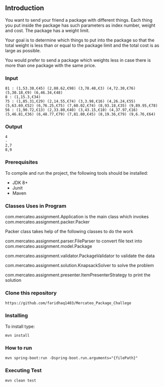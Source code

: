## Introduction

You want to send your friend a package with different things. Each thing you put inside the package has such parameters as index number, weight and cost. The package has a weight limit.

Your goal is to determine which things to put into the package so that the total weight is less than or equal to the package limit and the total cost is as large as possible.

You would prefer to send a package which weights less in case there is more than one package with the same price.

### Input

```
81 : (1,53.38,€45) (2,88.62,€98) (3,78.48,€3) (4,72.30,€76) (5,30.18,€9) (6,46.34,€48)
8 : (1,15.3,€34)
75 : (1,85.31,€29) (2,14.55,€74) (3,3.98,€16) (4,26.24,€55) (5,63.69,€52) (6,76.25,€75) (7,60.02,€74) (8,93.18,€35) (9,89.95,€78)
56 : (1,90.72,€13) (2,33.80,€40) (3,43.15,€10) (4,37.97,€16) (5,46.81,€36) (6,48.77,€79) (7,81.80,€45) (8,19.36,€79) (9,6.76,€64)
```

### Output

```
4
- 
2,7 
8,9
```

### Prerequisites

To compile and run the project, the following tools should be installed:
* JDK 8+
* Junit
* Maven

###  Classes Uses in Program
com.mercateo.assignment.Application is the main class which invokes com.mercateo.assignment.packer.Packer

Packer class takes help of the following classes to do the work

com.mercateo.assignment.parser.FileParser to convert file text into com.mercateo.assignment.model.Package

com.mercateo.assignment.validator.PackageValidator to validate the data

com.mercateo.assignment.solution.KnapsackSolver to solve the problem

com.mercateo.assignment.presenter.ItemPresenterStrategy to print the solution


### Clone this repository
```
https://github.com/faridhaq1403/Mercateo_Package_Challege

```

### Installing

To install type:

```
mvn install
```

### How to run

```
mvn spring-boot:run -Dspring-boot.run.arguments="{filePath}"
```


### Executing Test
 ```
 mvn clean test
```